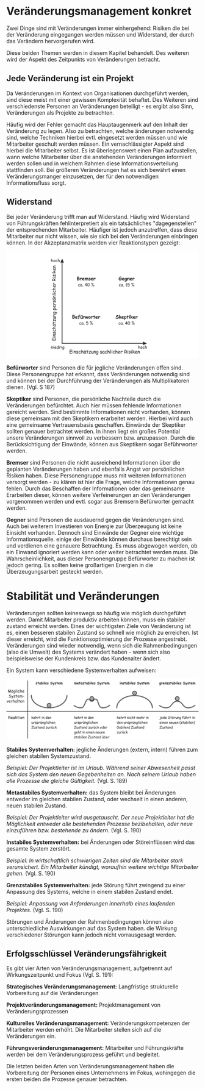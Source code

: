 # Veränderungsmanagement konkret

Zwei Dinge sind mit Veränderungen immer einhergehend: Risiken die bei der Veränderung eingegangen werden müssen und Widerstand, der durch das Verändern hervorgerufen wird.

Diese beiden Themen werden in diesem Kapitel behandelt. Des weiteren wird der Aspekt des Zeitpunkts von Veränderungen betracht.

## Jede Veränderung ist ein Projekt

Da Veränderungen im Kontext von Organisationen durchgeführt werden, sind diese meist mit einer gewissen Komplexität behaftet. Des Weiteren sind verschiedenste Personen an Veränderungen beteiligt - es ergibt also Sinn, Veränderungen als Projekte zu betrachten. 

Häufig wird der Fehler gemacht das Hauptaugenmerk auf den Inhalt der Veränderung zu legen. Also zu betrachten, welche änderungen notwendig sind, welche Techniken hierbei evtl. eingesetzt werden müssen und wie Mitarbeiter geschult werden müssen. Ein vernachlässigter Aspekt sind hierbei die Mitarbeiter selbst. Es ist überlegenswert einen Plan aufzustellen, wann welche Mitarbeiter über die anstehenden Veränderungen informiert werden sollen und in welchem Rahmen diese Informationsverteilung stattfinden soll. Bei größeren Veränderungen hat es sich bewährt einen Veränderungsmanger einzusetzen, der für den notwendigen Informationsfluss sorgt.

## Widerstand

Bei jeder Veränderung trifft man auf Widerstand. Häufig wird Widerstand von Führungskräften fehlinterpretiert als ein tatsächliches "dagegenstellen" der entsprechenden Mitarbeiter. Häufiger ist jedoch anzutreffen, dass diese Mitarbeiter nur nicht wissen, wie sie sich bei den Veränderungen einbringen können. In der Akzeptanzmatrix werden vier Reaktionstypen gezeigt:

![Reaktionstypen](..\Assets\Reaktionstypen.png)

**Befürworter** sind Personen die für jegliche Veränderungen offen sind. Diese Personengruppe hat erkannt, dass Veränderungen notwendig sind und können bei der Durchführung der Veränderungen als Multiplikatoren dienen. (Vgl. S 187)

**Skeptiker** sind Personen, die persönliche Nachteile durch die Veränderungen befürchtet. Auch hier müssen fehlende Informationen gereicht werden. Sind bestimmte Informationen nicht vorhanden, können diese gemeinsam mit den Skeptikern erarbeitet werden. Hierbei wird auch eine gemeinsame Vertrauensbasis geschaffen. Einwände der Skeptiker sollten genauer betrachtet werden. In ihnen liegt ein großes Potential unsere Veränderungen sinnvoll zu verbessern bzw. anzupassen. Durch die Berücksichtigung der Einwände, können aus Skeptikern sogar Beführworter werden.

**Bremser** sind Personen die nicht ausreichend Informationen über die geplanten Veränderungen haben und  ebenfalls Angst vor persönlichen Risiken haben. Diese Personengruppe muss mit weiteren Informationen versorgt werden - zu klären ist hier die Frage, welche Informationen genau fehlen. Durch das Beschaffen der Informationen oder das gemeinsame Erarbeiten dieser, können weitere Verfeinerungen an den Veränderungen vorgenommen werden und evtl. sogar aus Bremsern Befürworter gemacht werden.

**Gegner** sind Personen die ausdauernd gegen die Veränderungen sind. Auch bei weiterem Investieren von Energie zur Überzeugung ist keine Einsicht vorhanden. Dennoch sind Einwände der Gegner eine wichtige Informationsquelle. einige der Einwände können durchaus berechtigt sein und verdienen eine genauere Betrachtung. Es muss abgewogen werden, ob ein Einwand ignoriert werden kann oder weiter betrachtet werden muss. Die Wahrscheinlichkeit, aus dieser Personengruppe Befürworter zu machen ist jedoch gering. Es sollten keine großartigen Energien in die Überzeugungsarbeit gesteckt werden.

# Stabilität und Veränderungen

Veränderungen sollten keineswegs so häufig wie möglich durchgeführt werden. Damit Mitarbeiter produktiv arbeiten können, muss ein stabiler zustand erreicht werden. Eines der wichtigsten Ziele von Veränderung ist es, einen besseren stabilen Zustand so schnell wie möglich zu erreichen. Ist dieser erreicht, wird die Funktionsoptimierung der Prozesse angestrebt. Veränderungen sind wieder notwendig, wenn sich die Rahmenbedingungen (also die Umwelt) des Systems verändert haben - wenn sich also beispielsweise der Kundenkreis bzw. das Kundenalter ändert.

Ein System kann verschiedene Systemverhalten aufweisen:

![Systemverhalten](..\assets\Systemverhalten.png)

**Stabiles Systemverhalten:** jegliche Änderungen (extern, intern) führen zum gleichen stabilen Systemzustand. 

*Beispiel: Der Projektleiter ist im Urlaub. Während seiner Abwesenheit passt sich das System den neuen Gegebenheiten an. Nach seinem Urlaub haben alle Prozesse die gleiche Gültigkeit.* (Vgl. S. 189)

**Metastabiles Systemverhalten:** das System bleibt bei  Änderungen entweder im gleichen stabilen Zustand, oder wechselt in einen anderen, neuen stabilen Zustand.

*Beispiel: Der Projektleiter wird ausgetauscht. Der neue Projektleiter hat die Möglichkeit entweder alle bestehenden Prozesse bezibehalten, oder neue einzuführen bzw. bestehende zu ändern.* (Vgl. S. 190)

**Instabiles Systemverhalten:** bei Änderungen oder Störeinflüssen wird das gesamte System zerstört.

*Beispiel: In wirtschaftlich schwierigen Zeiten sind die Mitarbeiter stark verunsichert. Ein Mitarbeiter kündigt, woraufhin weitere wichtige Mitarbeiter gehen.* (Vgl. S. 190)

**Grenzstabiles Systemverhalten:** jede Störung führt zwingend zu einer Anpassung des Systems, welche in einem stabilen Zustand endet.

*Beispiel: Anpassung von Anforderungen innerhalb eines laufenden Projektes.* (Vgl. S. 190)

Störungen und Änderungen der Rahmenbedingungen können also unterschiedliche Auswirkungen auf das System haben. die Wirkung verschiedener Störungen kann jedoch nicht vorrausgesagt werden.

## Erfolgsschlüssel Veränderungsfährigkeit

Es gibt vier Arten von Veränderungsmanagement, aufgetrennt auf Wirkungszeitpunkt und Fokus (Vgl. S. 191):

**Strategisches Veränderungsmanagement:** Langfristige strukturelle Vorbereitung auf die Veränderungen 

**Projektveränderungsmanagement:** Projektmanagement von Veränderungsprozessen

**Kulturelles Veränderungsmanagement:** Veränderungskompetenzen der Mitarbeiter werden erhöht. Die Mitarbeiter stellen sich auf die Veränderungen ein.

**Führungsveränderungsmanagement:** Mitarbeiter und Führungskräfte werden bei dem Veränderungsprozess geführt und begleitet.

Die letzten beiden Arten von Veränderungsmanagement haben die Vorbereitung der Personen eines Unternehmens im Fokus, wohingegen die ersten beiden die Prozesse genauer betrachten.